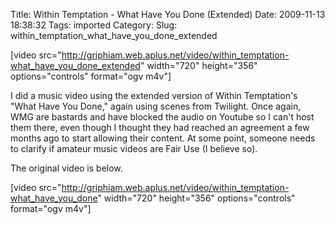Title: Within Temptation - What Have You Done (Extended)
Date: 2009-11-13 18:38:32
Tags: imported
Category: 
Slug: within_temptation_what_have_you_done_extended

[video src="http://griphiam.web.aplus.net/video/within_temptation-what_have_you_done_extended" width="720" height="356" options="controls" format="ogv m4v"]

I did a music video using the extended version of Within Temptation's "What Have You Done," again using scenes from Twilight. Once again, WMG are bastards and have blocked the audio on Youtube so I can't host them there, even though I thought they had reached an agreement a few months ago to start allowing their content. At some point, someone needs to clarify if amateur music videos are Fair Use (I believe so).

The original video is below.

[video src="http://griphiam.web.aplus.net/video/within_temptation-what_have_you_done" width="720" height="356" options="controls" format="ogv m4v"]


